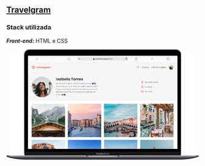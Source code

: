 ## [Travelgram](../travelgram/)
### Stack utilizada
***Front-end:*** HTML e CSS

<a href="https://maahbatistaa.github.io/frontend-challenges/travelgram/">
  <img src="./src/assets/travelgram.png" />
</a>


